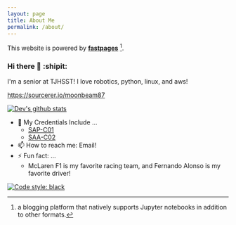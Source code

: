 ```yaml
---
layout: page
title: About Me
permalink: /about/
---
```


This website is powered by **[fastpages](https://github.com/fastai/fastpages)** [^1].

### Hi there 👋 :shipit:

I'm a senior at TJHSST! I love robotics, python, linux, and aws!

https://sourcerer.io/moonbeam87

[![Dev's github stats](https://github-readme-stats.vercel.app/api?username=moonbeam87&theme=tokyonight)](https://github.com/anuraghazra/github-readme-stats)

- 📜 My Credentials Include ...
  - [SAP-C01](https://www.youracclaim.com/badges/725651aa-73be-4689-93f0-fcfedfc07133/public_url)
  - [SAA-C02](https://www.youracclaim.com/badges/5831c369-a7e7-4626-b14c-e57f2bedb9e7/public_url)  
- 📫 How to reach me: Email!
- ⚡ Fun fact: ...
  - McLaren F1 is my favorite racing team, and Fernando Alonso is my favorite driver!


[![Code style: black](https://img.shields.io/badge/code%20style-black-000000.svg)](https://github.com/psf/black)


[^1]:a blogging platform that natively supports Jupyter notebooks in addition to other formats.
